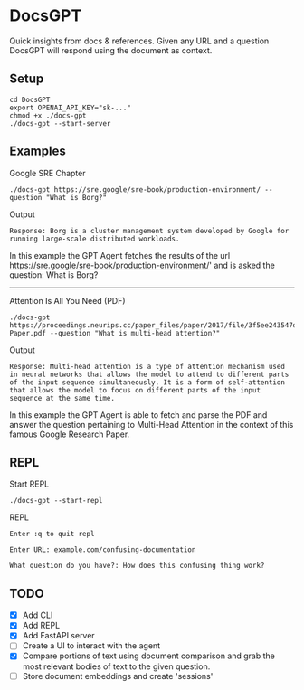 # DocsGPT

Quick insights from docs & references. Given any URL and a question DocsGPT will respond using the document as context.

## Setup
```
cd DocsGPT
export OPENAI_API_KEY="sk-..."
chmod +x ./docs-gpt
./docs-gpt --start-server
```

## Examples

Google SRE Chapter
```
./docs-gpt https://sre.google/sre-book/production-environment/ --question "What is Borg?"
```

Output
```
Response: Borg is a cluster management system developed by Google for running large-scale distributed workloads.
```

In this example the GPT Agent fetches the results of the url https://sre.google/sre-book/production-environment/' and is asked the question: What is Borg?

---

Attention Is All You Need (PDF)
```
./docs-gpt https://proceedings.neurips.cc/paper_files/paper/2017/file/3f5ee243547dee91fbd053c1c4a845aa-Paper.pdf --question "What is multi-head attention?"
```

Output
```
Response: Multi-head attention is a type of attention mechanism used in neural networks that allows the model to attend to different parts of the input sequence simultaneously. It is a form of self-attention that allows the model to focus on different parts of the input sequence at the same time.
```

In this example the GPT Agent is able to fetch and parse the PDF and answer the question pertaining to Multi-Head Attention in the context of this famous Google Research Paper.

## REPL

Start REPL
```
./docs-gpt --start-repl
```

REPL
```
Enter :q to quit repl

Enter URL: example.com/confusing-documentation

What question do you have?: How does this confusing thing work?
```

## TODO
- [x] Add CLI
- [x] Add REPL
- [x] Add FastAPI server
- [ ] Create a UI to interact with the agent
- [x] Compare portions of text using document comparison and grab the most relevant bodies of text to the given question.
- [ ] Store document embeddings and create 'sessions'
